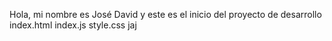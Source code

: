 Hola, mi nombre es José David y este es el inicio del proyecto de desarrollo
index.html
index.js
style.css
jaj
